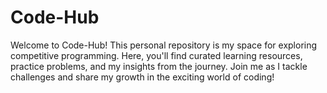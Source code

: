 # Code-Hub
Welcome to Code-Hub! This personal repository is my space for exploring competitive programming. Here, you'll find curated learning resources, practice problems, and my insights from the journey. Join me as I tackle challenges and share my growth in the exciting world of coding!
